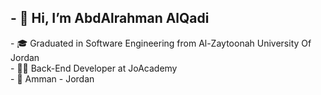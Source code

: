 <h2>- 👋 Hi, I’m AbdAlrahman AlQadi</h2>
- 🎓 Graduated in Software Engineering from Al-Zaytoonah University Of Jordan<br>
- 🧑‍💻 Back-End Developer at JoAcademy <br>
- 📍 Amman - Jordan


<!---
AbdAlrahmanAlQadi/AbdAlrahmanAlQadi is a ✨ special ✨ repository because its `README.md` (this file) appears on your GitHub profile.
You can click the Preview link to take a look at your changes.
--->
